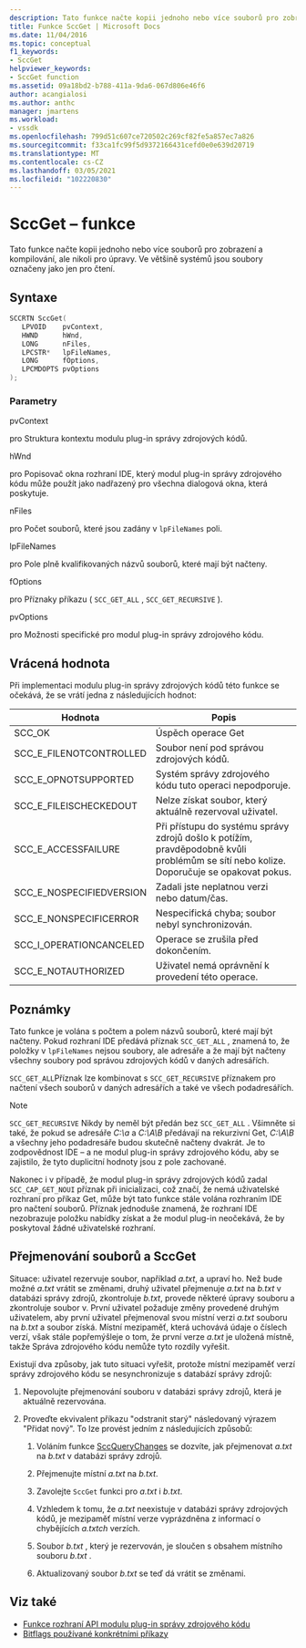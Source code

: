 ```yaml
---
description: Tato funkce načte kopii jednoho nebo více souborů pro zobrazení a kompilování, ale nikoli pro úpravy.
title: Funkce SccGet | Microsoft Docs
ms.date: 11/04/2016
ms.topic: conceptual
f1_keywords:
- SccGet
helpviewer_keywords:
- SccGet function
ms.assetid: 09a18bd2-b788-411a-9da6-067d806e46f6
author: acangialosi
ms.author: anthc
manager: jmartens
ms.workload:
- vssdk
ms.openlocfilehash: 799d51c607ce720502c269cf82fe5a857ec7a826
ms.sourcegitcommit: f33ca1fc99f5d9372166431cefd0e0e639d20719
ms.translationtype: MT
ms.contentlocale: cs-CZ
ms.lasthandoff: 03/05/2021
ms.locfileid: "102220830"
---
```

# <a name="sccget-function"></a>SccGet – funkce
Tato funkce načte kopii jednoho nebo více souborů pro zobrazení a kompilování, ale nikoli pro úpravy. Ve většině systémů jsou soubory označeny jako jen pro čtení.

## <a name="syntax"></a>Syntaxe

```cpp
SCCRTN SccGet(
   LPVOID    pvContext,
   HWND      hWnd,
   LONG      nFiles,
   LPCSTR*   lpFileNames,
   LONG      fOptions,
   LPCMDOPTS pvOptions
);
```

### <a name="parameters"></a>Parametry
 pvContext

pro Struktura kontextu modulu plug-in správy zdrojových kódů.

 hWnd

pro Popisovač okna rozhraní IDE, který modul plug-in správy zdrojového kódu může použít jako nadřazený pro všechna dialogová okna, která poskytuje.

 nFiles

pro Počet souborů, které jsou zadány v `lpFileNames` poli.

 lpFileNames

pro Pole plně kvalifikovaných názvů souborů, které mají být načteny.

 fOptions

pro Příznaky příkazu ( `SCC_GET_ALL` , `SCC_GET_RECURSIVE` ).

 pvOptions

pro Možnosti specifické pro modul plug-in správy zdrojového kódu.

## <a name="return-value"></a>Vrácená hodnota
 Při implementaci modulu plug-in správy zdrojových kódů této funkce se očekává, že se vrátí jedna z následujících hodnot:

|Hodnota|Popis|
|-----------|-----------------|
|SCC_OK|Úspěch operace Get|
|SCC_E_FILENOTCONTROLLED|Soubor není pod správou zdrojových kódů.|
|SCC_E_OPNOTSUPPORTED|Systém správy zdrojového kódu tuto operaci nepodporuje.|
|SCC_E_FILEISCHECKEDOUT|Nelze získat soubor, který aktuálně rezervoval uživatel.|
|SCC_E_ACCESSFAILURE|Při přístupu do systému správy zdrojů došlo k potížím, pravděpodobně kvůli problémům se sítí nebo kolize. Doporučuje se opakovat pokus.|
|SCC_E_NOSPECIFIEDVERSION|Zadali jste neplatnou verzi nebo datum/čas.|
|SCC_E_NONSPECIFICERROR|Nespecifická chyba; soubor nebyl synchronizován.|
|SCC_I_OPERATIONCANCELED|Operace se zrušila před dokončením.|
|SCC_E_NOTAUTHORIZED|Uživatel nemá oprávnění k provedení této operace.|

## <a name="remarks"></a>Poznámky
 Tato funkce je volána s počtem a polem názvů souborů, které mají být načteny. Pokud rozhraní IDE předává příznak `SCC_GET_ALL` , znamená to, že položky v `lpFileNames` nejsou soubory, ale adresáře a že mají být načteny všechny soubory pod správou zdrojových kódů v daných adresářích.

 `SCC_GET_ALL`Příznak lze kombinovat s `SCC_GET_RECURSIVE` příznakem pro načtení všech souborů v daných adresářích a také ve všech podadresářích.

> [!NOTE]
> `SCC_GET_RECURSIVE` Nikdy by neměl být předán bez `SCC_GET_ALL` . Všimněte si také, že pokud se adresáře *C:\a* a *C:\A\B* předávají na rekurzivní Get, *C:\A\B* a všechny jeho podadresáře budou skutečně načteny dvakrát. Je to zodpovědnost IDE – a ne modul plug-in správy zdrojového kódu, aby se zajistilo, že tyto duplicitní hodnoty jsou z pole zachované.

 Nakonec i v případě, že modul plug-in správy zdrojových kódů zadal `SCC_CAP_GET_NOUI` příznak při inicializaci, což značí, že nemá uživatelské rozhraní pro příkaz Get, může být tato funkce stále volána rozhraním IDE pro načtení souborů. Příznak jednoduše znamená, že rozhraní IDE nezobrazuje položku nabídky získat a že modul plug-in neočekává, že by poskytoval žádné uživatelské rozhraní.

## <a name="rename-files-and-sccget"></a>Přejmenování souborů a SccGet
 Situace: uživatel rezervuje soubor, například *a.txt*, a upraví ho. Než bude možné *a.txt* vrátit se změnami, druhý uživatel přejmenuje *a.txt* na *b.txt* v databázi správy zdrojů, zkontroluje *b.txt*, provede některé úpravy souboru a zkontroluje soubor v. První uživatel požaduje změny provedené druhým uživatelem, aby první uživatel přejmenoval svou místní verzi *a.txt* souboru na *b.txt* a soubor získá. Místní mezipaměť, která uchovává údaje o číslech verzí, však stále popřemýšleje o tom, že první verze *a.txt* je uložená místně, takže Správa zdrojového kódu nemůže tyto rozdíly vyřešit.

 Existují dva způsoby, jak tuto situaci vyřešit, protože místní mezipaměť verzí správy zdrojového kódu se nesynchronizuje s databází správy zdrojů:

1. Nepovolujte přejmenování souboru v databázi správy zdrojů, která je aktuálně rezervována.

2. Proveďte ekvivalent příkazu "odstranit starý" následovaný výrazem "Přidat nový". To lze provést jedním z následujících způsobů:

    1. Voláním funkce [SccQueryChanges](../extensibility/sccquerychanges-function.md) se dozvíte, jak přejmenovat *a.txt* na *b.txt* v databázi správy zdrojů.

    2. Přejmenujte místní *a.txt* na *b.txt*.

    3. Zavolejte `SccGet` funkci pro *a.txt* i *b.txt*.

    4. Vzhledem k tomu, že *a.txt* neexistuje v databázi správy zdrojových kódů, je mezipaměť místní verze vyprázdněna z informací o chybějících *a.txtch* verzích.

    5. Soubor *b.txt* , který je rezervován, je sloučen s obsahem místního souboru *b.txt* .

    6. Aktualizovaný soubor *b.txt* se teď dá vrátit se změnami.

## <a name="see-also"></a>Viz také
- [Funkce rozhraní API modulu plug-in správy zdrojového kódu](../extensibility/source-control-plug-in-api-functions.md)
- [Bitflags používané konkrétními příkazy](../extensibility/bitflags-used-by-specific-commands.md)
